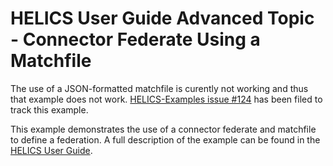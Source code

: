 # HELICS User Guide Advanced Topic - Connector Federate Using a Matchfile

The use of a JSON-formatted matchfile is curently not working and thus that example does not work. [HELICS-Examples issue #124](https://github.com/GMLC-TDC/HELICS-Examples/issues/124) has been filed to track this example.

This example demonstrates the use of a connector federate and matchfile to define a federation. A full description of the example can be found in the [HELICS User Guide](https://docs.helics.org/en/latest/user-guide/examples/advanced_examples/advanced_connector/something.html).